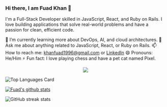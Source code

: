 ### Hi there, I am Fuad Khan 👋

I'm a Full-Stack Developer skilled in JavaScript, React, and Ruby on Rails. I love building applications that solve real-world problems and have a passion for clean, efficient code.

🌱 I’m currently learning more about DevOps, AI, and cloud architectures.
💬 Ask me about anything related to JavaScript, React, or Ruby on Rails.
📫 How to reach me: khanfuad1996@gmail.com or [LinkedIn](https://linkedin.com/in/fuadkhan96)
😄 Pronouns: He/Him
⚡ Fun fact: I love playing chess and have a pet cat named Pixel.

<div align="center">
  <a href="https://github.com/ryo-ma/github-profile-trophy">
    <img src="https://github-profile-trophy.vercel.app/?username=fuadkhan1996&column=3&margin-w=15&margin-h=15&bg=false&frame=false&theme=onedark"/>
  </a>
 </div>

![Top Languages Card](https://github-readme-stats.vercel.app/api/top-langs/?username=fuadkhan1996)

[![Fuad's github stats](https://github-readme-stats.vercel.app/api?username=fuadkhan1996)](https://github.com/anuraghazra/github-readme-stats)

![GitHub streak stats](https://github-readme-streak-stats.herokuapp.com/?user=fuadkhan1996)  

